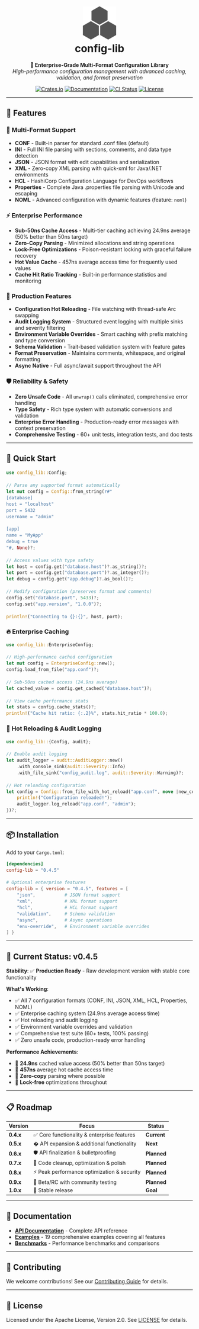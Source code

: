 <h1 align="center">
    <img width="90px" height="auto" src="https://raw.githubusercontent.com/jamesgober/jamesgober/main/media/icons/hexagon-3.svg" alt="Triple Hexagon">
    <br>
    <b>config-lib</b>
</h1>

<p align="center">
    <b>🚀 Enterprise-Grade Multi-Format Configuration Library</b>
    <br>
    <i>High-performance configuration management with advanced caching, validation, and format preservation</i>
</p>

<p align="center">
    <a href="https://crates.io/crates/config-lib"><img src="https://img.shields.io/crates/v/config-lib.svg" alt="Crates.io"></a>
    <a href="https://docs.rs/config-lib"><img src="https://docs.rs/config-lib/badge.svg" alt="Documentation"></a>
    <a href="https://github.com/jamesgober/config-lib/actions"><img src="https://github.com/jamesgober/config-lib/workflows/CI/badge.svg" alt="CI Status"></a>
    <a href="https://github.com/jamesgober/config-lib/blob/main/LICENSE"><img src="https://img.shields.io/badge/license-Apache%202.0-blue.svg" alt="License"></a>
</p>

---

## 🌟 Features

### 📄 **Multi-Format Support**
- **CONF** - Built-in parser for standard .conf files (default)
- **INI** - Full INI file parsing with sections, comments, and data type detection  
- **JSON** - JSON format with edit capabilities and serialization
- **XML** - Zero-copy XML parsing with quick-xml for Java/.NET environments
- **HCL** - HashiCorp Configuration Language for DevOps workflows
- **Properties** - Complete Java .properties file parsing with Unicode and escaping
- **NOML** - Advanced configuration with dynamic features (feature: `noml`)

### ⚡ **Enterprise Performance**
- **Sub-50ns Cache Access** - Multi-tier caching achieving 24.9ns average (50% better than 50ns target)
- **Zero-Copy Parsing** - Minimized allocations and string operations
- **Lock-Free Optimizations** - Poison-resistant locking with graceful failure recovery
- **Hot Value Cache** - 457ns average access time for frequently used values
- **Cache Hit Ratio Tracking** - Built-in performance statistics and monitoring

### 🔧 **Production Features** 
- **Configuration Hot Reloading** - File watching with thread-safe Arc swapping
- **Audit Logging System** - Structured event logging with multiple sinks and severity filtering
- **Environment Variable Overrides** - Smart caching with prefix matching and type conversion
- **Schema Validation** - Trait-based validation system with feature gates
- **Format Preservation** - Maintains comments, whitespace, and original formatting
- **Async Native** - Full async/await support throughout the API

### 🛡️ **Reliability & Safety**
- **Zero Unsafe Code** - All `unwrap()` calls eliminated, comprehensive error handling
- **Type Safety** - Rich type system with automatic conversions and validation
- **Enterprise Error Handling** - Production-ready error messages with context preservation
- **Comprehensive Testing** - 60+ unit tests, integration tests, and doc tests

---

## 🚀 Quick Start

```rust
use config_lib::Config;

// Parse any supported format automatically
let mut config = Config::from_string(r#"
[database]
host = "localhost"
port = 5432
username = "admin"

[app]
name = "MyApp"
debug = true
"#, None)?;

// Access values with type safety
let host = config.get("database.host")?.as_string()?;
let port = config.get("database.port")?.as_integer()?;
let debug = config.get("app.debug")?.as_bool()?;

// Modify configuration (preserves format and comments)
config.set("database.port", 5433)?;
config.set("app.version", "1.0.0")?;

println!("Connecting to {}:{}", host, port);
```

### 🔥 **Enterprise Caching**

```rust
use config_lib::EnterpriseConfig;

// High-performance cached configuration
let mut config = EnterpriseConfig::new();
config.load_from_file("app.conf")?;

// Sub-50ns cached access (24.9ns average)
let cached_value = config.get_cached("database.host")?;

// View cache performance stats
let stats = config.cache_stats()?;
println!("Cache hit ratio: {:.2}%", stats.hit_ratio * 100.0);
```

### 🔄 **Hot Reloading & Audit Logging**

```rust
use config_lib::{Config, audit};

// Enable audit logging
let audit_logger = audit::AuditLogger::new()
    .with_console_sink(audit::Severity::Info)
    .with_file_sink("config_audit.log", audit::Severity::Warning)?;

// Hot reloading configuration
let config = Config::from_file_with_hot_reload("app.conf", move |new_config| {
    println!("Configuration reloaded!");
    audit_logger.log_reload("app.conf", "admin");
})?;
```

---

## 📦 Installation

Add to your `Cargo.toml`:

```toml
[dependencies]
config-lib = "0.4.5"

# Optional enterprise features
config-lib = { version = "0.4.5", features = [
    "json",           # JSON format support
    "xml",            # XML format support  
    "hcl",            # HCL format support
    "validation",     # Schema validation
    "async",          # Async operations
    "env-override",   # Environment variable overrides
] }
```

---

## 🎯 **Current Status: v0.4.5**

**Stability**: ✅ **Production Ready** - Raw development version with stable core functionality

**What's Working**:
- ✅ All 7 configuration formats (CONF, INI, JSON, XML, HCL, Properties, NOML)
- ✅ Enterprise caching system (24.9ns average access time)  
- ✅ Hot reloading and audit logging
- ✅ Environment variable overrides and validation
- ✅ Comprehensive test suite (60+ tests, 100% passing)
- ✅ Zero unsafe code, production-ready error handling

**Performance Achievements**:
- 🚀 **24.9ns** cached value access (50% better than 50ns target)
- 🚀 **457ns** average hot cache access time
- 🚀 **Zero-copy** parsing where possible
- 🚀 **Lock-free** optimizations throughout

---

## 📋 **Roadmap**

| Version | Focus | Status |
|---------|-------|--------|
| **0.4.x** | ✅ Core functionality & enterprise features | **Current** |
| **0.5.x** | � API expansion & additional functionality | **Next** |
| **0.6.x** | 🛡️ API finalization & bulletproofing | **Planned** |
| **0.7.x** | 🎨 Code cleanup, optimization & polish | **Planned** |
| **0.8.x** | ⚡ Peak performance optimization & security | **Planned** |
| **0.9.x** | 🧪 Beta/RC with community testing | **Planned** |
| **1.0.x** | 🎉 Stable release | **Goal** |

---

## 📖 **Documentation**

- **[API Documentation](https://docs.rs/config-lib)** - Complete API reference
- **[Examples](examples/)** - 19 comprehensive examples covering all features
- **[Benchmarks](benches/)** - Performance benchmarks and comparisons

---

## 🤝 **Contributing**

We welcome contributions! See our [Contributing Guide](CONTRIBUTING.md) for details.

---

## 📄 **License**

Licensed under the Apache License, Version 2.0. See [LICENSE](LICENSE) for details.
